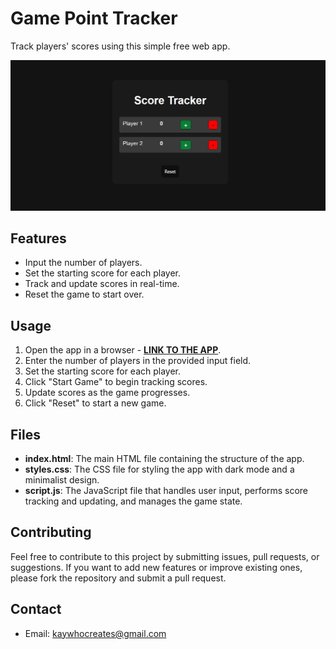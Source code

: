 # Game Point Tracker

Track players' scores using this simple free web app.

![App Image](Non-App/App%20Image.png)

## Features

- Input the number of players.
- Set the starting score for each player.
- Track and update scores in real-time.
- Reset the game to start over.

## Usage

1. Open the app in a browser - **[LINK TO THE APP](https://kay-who-codes.github.io/Game-Point-Tracker)**.
2. Enter the number of players in the provided input field.
3. Set the starting score for each player.
4. Click "Start Game" to begin tracking scores.
5. Update scores as the game progresses.
6. Click "Reset" to start a new game.

## Files

- **index.html**: The main HTML file containing the structure of the app.
- **styles.css**: The CSS file for styling the app with dark mode and a minimalist design.
- **script.js**: The JavaScript file that handles user input, performs score tracking and updating, and manages the game state.

## Contributing

Feel free to contribute to this project by submitting issues, pull requests, or suggestions. If you want to add new features or improve existing ones, please fork the repository and submit a pull request.

## Contact

- Email: [kaywhocreates@gmail.com](mailto:kaywhocreates@gmail.com)
